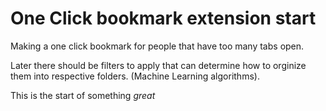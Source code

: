 # One Click bookmark extension start

Making a one click bookmark for people that have too many tabs open.

Later there should be filters to apply that can determine how to orginize them into respective folders. (Machine Learning algorithms).

This is the start of something *great*

